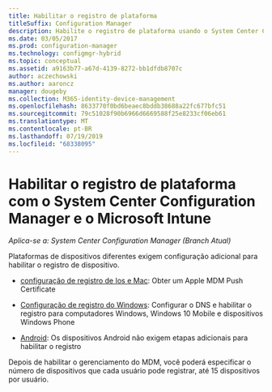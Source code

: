```yaml
---
title: Habilitar o registro de plataforma
titleSuffix: Configuration Manager
description: Habilite o registro de plataforma usando o System Center Configuration Manager e o Microsoft Intune.
ms.date: 03/05/2017
ms.prod: configuration-manager
ms.technology: configmgr-hybrid
ms.topic: conceptual
ms.assetid: a9163b77-a67d-4139-8272-bb1dfdb8707c
author: aczechowski
ms.author: aaroncz
manager: dougeby
ms.collection: M365-identity-device-management
ms.openlocfilehash: 8633770f0bd6beaec8bddb38688a22fc677bfc51
ms.sourcegitcommit: 79c51028f90b6966d6669588f25e8233cf06eb61
ms.translationtype: MT
ms.contentlocale: pt-BR
ms.lasthandoff: 07/19/2019
ms.locfileid: "68338095"
---
```

# <a name="enable-platform-enrollment-with-system-center-configuration-manager-and-microsoft-intune"></a>Habilitar o registro de plataforma com o System Center Configuration Manager e o Microsoft Intune

*Aplica-se a: System Center Configuration Manager (Branch Atual)*

Plataformas de dispositivos diferentes exigem configuração adicional para habilitar o registro de dispositivo.
- [configuração de registro de Ios e Mac](enroll-hybrid-ios-mac.md): Obter um Apple MDM Push Certificate

- [Configuração de registro do Windows](enroll-hybrid-windows.md): Configurar o DNS e habilitar o registro para computadores Windows, Windows 10 Mobile e dispositivos Windows Phone

- [Android](enroll-hybrid-android.md): Os dispositivos Android não exigem etapas adicionais para habilitar o registro

Depois de habilitar o gerenciamento do MDM, você poderá especificar o número de dispositivos que cada usuário pode registrar, até 15 dispositivos por usuário.
